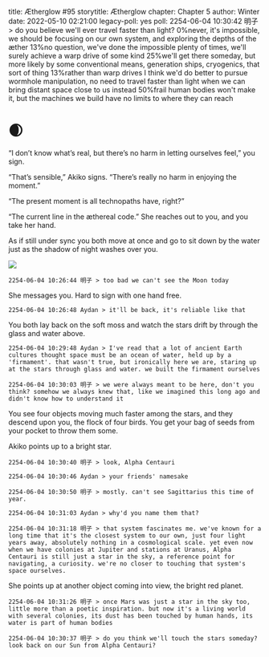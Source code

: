 title: Ætherglow #95
storytitle: Ætherglow 
chapter: Chapter 5
author: Winter
date: 2022-05-10 02:21:00
legacy-poll: yes
poll: 2254-06-04 10:30:42 明子 > do you believe we'll ever travel faster than light?
      0%never, it's impossible, we should be focusing on our own system, and exploring the depths of the æther
      13%no question, we've done the impossible plenty of times, we'll surely achieve a warp drive of some kind
      25%we'll get there someday, but more likely by some conventional means, generation ships, cryogenics, that sort of thing
      13%rather than warp drives I think we'd do better to pursue wormhole manipulation, no need to travel faster than light when we can bring distant space close to us instead
      50%frail human bodies won't make it, but the machines we build have no limits to where they can reach

🌒
=

“I don’t know what’s real, but there’s no harm in letting ourselves feel,” you sign.

“That’s sensible,” Akiko signs. “There’s really no harm in enjoying the moment.”

“The present moment is all technopaths have, right?”

“The current line in the æthereal code.” She reaches out to you, and you take her hand.

As if still under sync you both move at once and go to sit down by the water just as the shadow of night washes over you.

![](https://translunar.academy/static/img/Afterglow.png)

`2254-06-04 10:26:44 明子 > too bad we can't see the Moon today`

She messages you. Hard to sign with one hand free.

`2254-06-04 10:26:48 Aydan > it'll be back, it's reliable like that`

You both lay back on the soft moss and watch the stars drift by through the glass and water above.

`2254-06-04 10:29:48 Aydan > I've read that a lot of ancient Earth cultures thought space must be an ocean of water, held up by a 'firmament'. that wasn't true, but ironically here we are, staring up at the stars through glass and water. we built the firmament ourselves`

`2254-06-04 10:30:03 明子 > we were always meant to be here, don't you think? somehow we always knew that, like we imagined this long ago and didn't know how to understand it`

You see four objects moving much faster among the stars, and they descend upon you, the flock of four birds. You get your bag of seeds from your pocket to throw them some.

Akiko points up to a bright star.

`2254-06-04 10:30:40 明子 > look, Alpha Centauri`

`2254-06-04 10:30:46 Aydan > your friends' namesake`

`2254-06-04 10:30:50 明子 > mostly. can't see Sagittarius this time of year.`

`2254-06-04 10:31:03 Aydan > why'd you name them that?`

`2254-06-04 10:31:18 明子 > that system fascinates me. we've known for a long time that it's the closest system to our own, just four light years away, absolutely nothing in a cosmological scale. yet even now when we have colonies at Jupiter and stations at Uranus, Alpha Centauri is still just a star in the sky, a reference point for navigating, a curiosity. we're no closer to touching that system's space ourselves.`

She points up at another object coming into view, the bright red planet.

`2254-06-04 10:31:26 明子 > once Mars was just a star in the sky too, little more than a poetic inspiration. but now it's a living world with several colonies, its dust has been touched by human hands, its water is part of human bodies`

`2254-06-04 10:30:37 明子 > do you think we'll touch the stars someday? look back on our Sun from Alpha Centauri?`

